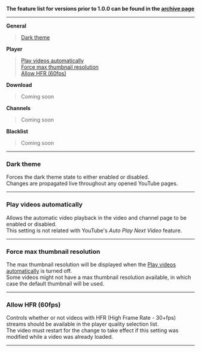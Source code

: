 **The feature list for versions prior to 1.0.0 can be found in the [archive page](https://github.com/ParticleCore/Iridium/wiki/Features-archive)**

---


**General**  
>
>[Dark theme](#darkTheme)  

**Player**  
>
>[Play videos automatically](#autoPlayVideo)  
>[Force max thumbnail resolution](#maxResThumbnail)  
>[Allow HFR (60fps)](#hfrOn)  

**Download**  
>
>Coming soon    

**Channels**  
>
>Coming soon 

**Blacklist**  
>
>Coming soon   
  
  
---
### <a name="darkTheme"/>Dark theme

Forces the dark theme state to either enabled or disabled.  
Changes are propagated live throughout any opened YouTube pages.  

---
### <a name="autoPlayVideo"/>Play videos automatically

Allows the automatic video playback in the video and channel page to be enabled or disabled.  
This setting is not related with YouTube's _Auto Play Next Video_ feature.  

---
### <a name="maxResThumbnail"/>Force max thumbnail resolution

The max thumbnail resolution will be displayed when the [Play videos automatically](#autoPlayVideo) is turned off.  
Some videos might not have a max thumbnail resolution available, in which case the default thumbnail will be used.  

---
### <a name="hfrOn"/>Allow HFR (60fps)  

Controls whether or not videos with HFR (High Frame Rate - 30+fps) streams should be available in the player quality selection list.  
The video must restart for the change to take effect if this setting was modified while a video was already loaded.

---